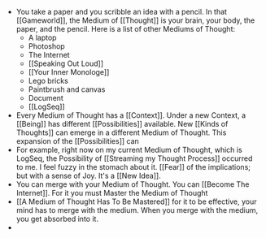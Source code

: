 - You take a paper and you scribble an idea with a pencil. In that [[Gameworld]], the Medium of [[Thought]] is your brain, your body, the paper, and the pencil. Here is a list of other Mediums of Thought:
	- A laptop
	- Photoshop
	- The Internet
	- [[Speaking Out Loud]]
	- [[Your Inner Monologe]]
	- Lego bricks
	- Paintbrush and canvas
	- Document
	- [[LogSeq]]
- Every Medium of Thought has a [[Context]]. Under a new Context, a [[Being]] has different [[Possibilities]] available. New [[Kinds of Thoughts]] can emerge in a different Medium of Thought. This expansion of the [[Possibilities]] can
- For example, right now on my current Medium of Thought, which is LogSeq, the Possibility of [[Streaming my Thought Process]] occurred to me. I feel fuzzy in the stomach about it. [[Fear]] of the implications; but with a sense of Joy. It's a [[New Idea]].
- You can merge with your Medium of Thought. You can [[Become The Internet]]. For it you must Master the Medium of Thought
- [[A Medium of Thought Has To Be Mastered]] for it to be effective, 
  your mind has to merge with the medium. When you merge with the medium, you get absorbed into it.
-